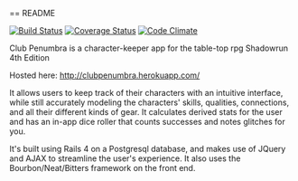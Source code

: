 == README

[![Build Status](https://travis-ci.org/RSid/shadowrun4e.svg)](https://travis-ci.org/RSid/shadowrun4e)
[![Coverage Status](https://coveralls.io/repos/RSid/shadowrun4e/badge.png?branch=testing)](https://coveralls.io/r/RSid/shadowrun4e)
[![Code Climate](https://codeclimate.com/github/RSid/shadowrun4e.png)](https://codeclimate.com/github/RSid/shadowrun4e)


Club Penumbra is a character-keeper app for the table-top rpg Shadowrun 4th Edition

Hosted here: http://clubpenumbra.herokuapp.com/

It allows users to keep track of their characters with an intuitive interface,
while still accurately modeling the characters' skills, qualities, connections,
and all their different kinds of gear. It calculates derived stats for the user
and has an in-app dice roller that counts successes and notes glitches for you.

It's built using Rails 4 on a Postgresql database, and makes use of JQuery and
AJAX to streamline the user's experience. It also uses the Bourbon/Neat/Bitters
framework on the front end.
